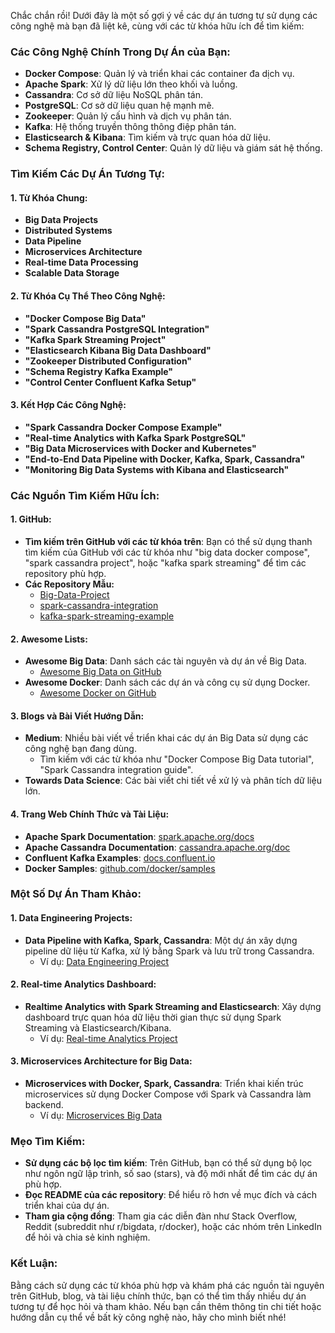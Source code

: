 
Chắc chắn rồi! Dưới đây là một số gợi ý về các dự án tương tự sử dụng các công nghệ mà bạn đã liệt kê, cùng với các từ khóa hữu ích để tìm kiếm:

### **Các Công Nghệ Chính Trong Dự Án của Bạn:**

- **Docker Compose**: Quản lý và triển khai các container đa dịch vụ.
- **Apache Spark**: Xử lý dữ liệu lớn theo khối và luồng.
- **Cassandra**: Cơ sở dữ liệu NoSQL phân tán.
- **PostgreSQL**: Cơ sở dữ liệu quan hệ mạnh mẽ.
- **Zookeeper**: Quản lý cấu hình và dịch vụ phân tán.
- **Kafka**: Hệ thống truyền thông thông điệp phân tán.
- **Elasticsearch & Kibana**: Tìm kiếm và trực quan hóa dữ liệu.
- **Schema Registry, Control Center**: Quản lý dữ liệu và giám sát hệ thống.

### **Tìm Kiếm Các Dự Án Tương Tự:**

#### **1. Từ Khóa Chung:**

- **Big Data Projects**
- **Distributed Systems**
- **Data Pipeline**
- **Microservices Architecture**
- **Real-time Data Processing**
- **Scalable Data Storage**

#### **2. Từ Khóa Cụ Thể Theo Công Nghệ:**

- **"Docker Compose Big Data"**
- **"Spark Cassandra PostgreSQL Integration"**
- **"Kafka Spark Streaming Project"**
- **"Elasticsearch Kibana Big Data Dashboard"**
- **"Zookeeper Distributed Configuration"**
- **"Schema Registry Kafka Example"**
- **"Control Center Confluent Kafka Setup"**

#### **3. Kết Hợp Các Công Nghệ:**

- **"Spark Cassandra Docker Compose Example"**
- **"Real-time Analytics with Kafka Spark PostgreSQL"**
- **"Big Data Microservices with Docker and Kubernetes"**
- **"End-to-End Data Pipeline with Docker, Kafka, Spark, Cassandra"**
- **"Monitoring Big Data Systems with Kibana and Elasticsearch"**

### **Các Nguồn Tìm Kiếm Hữu Ích:**

#### **1. GitHub:**

- **Tìm kiếm trên GitHub với các từ khóa trên**: Bạn có thể sử dụng thanh tìm kiếm của GitHub với các từ khóa như "big data docker compose", "spark cassandra project", hoặc "kafka spark streaming" để tìm các repository phù hợp.
- **Các Repository Mẫu:**
    - [Big-Data-Project](https://github.com/search?q=Big-Data-Project)
    - [spark-cassandra-integration](https://github.com/search?q=spark+cassandra+integration)
    - [kafka-spark-streaming-example](https://github.com/search?q=kafka+spark+streaming+example)

#### **2. Awesome Lists:**

- **Awesome Big Data**: Danh sách các tài nguyên và dự án về Big Data.
    - [Awesome Big Data on GitHub](https://github.com/academic/awesome-bigdata)
- **Awesome Docker**: Danh sách các dự án và công cụ sử dụng Docker.
    - [Awesome Docker on GitHub](https://github.com/veggiemonk/awesome-docker)

#### **3. Blogs và Bài Viết Hướng Dẫn:**

- **Medium**: Nhiều bài viết về triển khai các dự án Big Data sử dụng các công nghệ bạn đang dùng.
    - Tìm kiếm với các từ khóa như "Docker Compose Big Data tutorial", "Spark Cassandra integration guide".
- **Towards Data Science**: Các bài viết chi tiết về xử lý và phân tích dữ liệu lớn.

#### **4. Trang Web Chính Thức và Tài Liệu:**

- **Apache Spark Documentation**: [spark.apache.org/docs](https://spark.apache.org/docs/)
- **Apache Cassandra Documentation**: [cassandra.apache.org/doc](https://cassandra.apache.org/doc/)
- **Confluent Kafka Examples**: [docs.confluent.io](https://docs.confluent.io/platform/current/tutorials/examples.html)
- **Docker Samples**: [github.com/docker/samples](https://github.com/docker/samples)

### **Một Số Dự Án Tham Khảo:**

#### **1. Data Engineering Projects:**

- **Data Pipeline with Kafka, Spark, Cassandra**: Một dự án xây dựng pipeline dữ liệu từ Kafka, xử lý bằng Spark và lưu trữ trong Cassandra.
    - Ví dụ: [Data Engineering Project](https://github.com/search?q=data+pipeline+kafka+spark+cassandra)

#### **2. Real-time Analytics Dashboard:**

- **Realtime Analytics with Spark Streaming and Elasticsearch**: Xây dựng dashboard trực quan hóa dữ liệu thời gian thực sử dụng Spark Streaming và Elasticsearch/Kibana.
    - Ví dụ: [Real-time Analytics Project](https://github.com/search?q=real-time+analytics+spark+elasticsearch+kibana)

#### **3. Microservices Architecture for Big Data:**

- **Microservices with Docker, Spark, Cassandra**: Triển khai kiến trúc microservices sử dụng Docker Compose với Spark và Cassandra làm backend.
    - Ví dụ: [Microservices Big Data](https://github.com/search?q=microservices+big+data+docker+spark+cassandra)

### **Mẹo Tìm Kiếm:**

- **Sử dụng các bộ lọc tìm kiếm**: Trên GitHub, bạn có thể sử dụng bộ lọc như ngôn ngữ lập trình, số sao (stars), và độ mới nhất để tìm các dự án phù hợp.
- **Đọc README của các repository**: Để hiểu rõ hơn về mục đích và cách triển khai của dự án.
- **Tham gia cộng đồng**: Tham gia các diễn đàn như Stack Overflow, Reddit (subreddit như r/bigdata, r/docker), hoặc các nhóm trên LinkedIn để hỏi và chia sẻ kinh nghiệm.

### **Kết Luận:**

Bằng cách sử dụng các từ khóa phù hợp và khám phá các nguồn tài nguyên trên GitHub, blog, và tài liệu chính thức, bạn có thể tìm thấy nhiều dự án tương tự để học hỏi và tham khảo. Nếu bạn cần thêm thông tin chi tiết hoặc hướng dẫn cụ thể về bất kỳ công nghệ nào, hãy cho mình biết nhé!